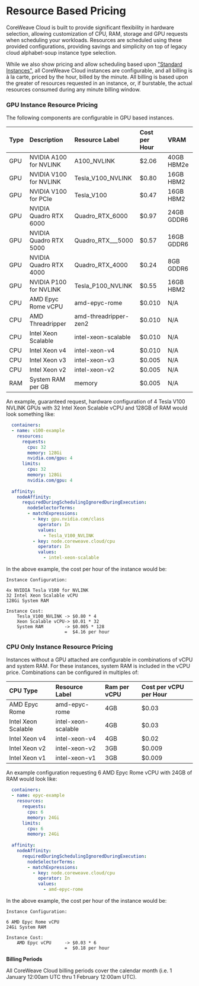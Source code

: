 # Resource Based Pricing

CoreWeave Cloud is built to provide significant flexibility in hardware selection, allowing customization of CPU, RAM, storage and GPU requests when scheduling your workloads. Resources are scheduled using these provided configurations, providing savings and simplicity on top of legacy cloud alphabet-soup instance type selection.

While we also show pricing and allow scheduling based upon ["Standard Instances"](https://www.coreweave.com/pricing), all CoreWeave Cloud instances are configurable, and all billing is à la carte, priced by the hour, billed by the minute. All billing is based upon the greater of resources requested in an instance, or, if burstable, the actual resources consumed during any minute billing window.

### GPU Instance Resource Pricing

The following components are configurable in GPU based instances.

| Type | Description | Resource Label | Cost per Hour | VRAM |
| :--- | :--- | :--- | :--- | :--- |
| GPU | NVIDIA A100 for NVLINK | A100\_NVLINK | $2.06 | 40GB HBM2e |
| GPU | NVIDIA V100 for NVLINK | Tesla\_V100\_NVLINK | $0.80 | 16GB HBM2 |
| GPU | NVIDIA V100 for PCIe | Tesla\_V100 | $0.47 | 16GB HBM2 |
| GPU | NVIDIA Quadro RTX 6000 | Quadro\_RTX\_6000 | $0.97 | 24GB GDDR6 |
| GPU | NVIDIA Quadro RTX 5000 | Quadro\_RTX_\__5000 | $0.57 | 16GB GDDR6 |
| GPU | NVIDIA Quadro RTX 4000 | Quadro\_RTX\_4000 | $0.24 | 8GB GDDR6 |
| GPU | NVIDIA P100 for NVLINK | Tesla\_P100\_NVLINK | $0.55 | 16GB HBM2 |
| CPU | AMD Epyc Rome vCPU | amd-epyc-rome | $0.010 | N/A |
| CPU | AMD Threadripper | amd-threadripper-zen2 | $0.010 | N/A |
| CPU | Intel Xeon Scalable | intel-xeon-scalable | $0.010 | N/A |
| CPU | Intel Xeon v4 | intel-xeon-v4 | $0.010 | N/A |
| CPU | Intel Xeon v3 | intel-xeon-v3 | $0.005 | N/A |
| CPU | Intel Xeon v2 | intel-xeon-v2 | $0.005 | N/A |
| RAM | System RAM per GB | memory | $0.005 | N/A |

An example, guaranteed request, hardware configuration of 4 Tesla V100 NVLINK GPUs with 32 Intel Xeon Scalable vCPU and 128GB of RAM would look something like:

```yaml
  containers:
  - name: v100-example
    resources:
      requests:
        cpu: 32
        memory: 128Gi
        nvidia.com/gpu: 4
      limits:
        cpu: 32
        memory: 128Gi
        nvidia.com/gpu: 4        
        
  affinity:
    nodeAffinity:
      requiredDuringSchedulingIgnoredDuringExecution:
        nodeSelectorTerms:
        - matchExpressions:
          - key: gpu.nvidia.com/class
            operator: In
            values:
              - Tesla_V100_NVLINK
          - key: node.coreweave.cloud/cpu
            operator: In
            values:
              - intel-xeon-scalable    
```

In the above example, the cost per hour of the instance would be:

```text
Instance Configuration:

4x NVIDIA Tesla V100 for NVLINK
32 Intel Xeon Scalable vCPU
128Gi System RAM

Instance Cost:
    Tesla_V100_NVLINK -> $0.80 * 4
    Xeon Scalable vCPU-> $0.01 * 32
    System RAM        -> $0.005 * 128
                      =  $4.16 per hour
```

### CPU Only Instance Resource Pricing

Instances without a GPU attached are configurable in combinations of vCPU and system RAM. For these instances, system RAM is included in the vCPU price. Combinations can be configured in multiples of:

| CPU Type | Resource Label | Ram per vCPU | Cost per vCPU per Hour |
| :--- | :--- | :--- | :--- |
| AMD Epyc Rome | amd-epyc-rome | 4GB | $0.03 |
| Intel Xeon Scalable | intel-xeon-scalable | 4GB | $0.03 |
| Intel Xeon v4 | intel-xeon-v4 | 4GB | $0.02 |
| Intel Xeon v2 | intel-xeon-v2 | 3GB | $0.009 |
| Intel Xeon v1 | intel-xeon-v1 | 3GB | $0.009 |

An example configuration requesting 6 AMD Epyc Rome vCPU with 24GB of RAM would look like:

```yaml
  containers:
  - name: epyc-example
    resources:
      requests:
        cpu: 6
        memory: 24Gi      
      limits:
        cpu: 6
        memory: 24Gi        
        
  affinity:
    nodeAffinity:
      requiredDuringSchedulingIgnoredDuringExecution:
        nodeSelectorTerms:
        - matchExpressions:
          - key: node.coreweave.cloud/cpu
            operator: In
            values:
              - amd-epyc-rome   
```

In the above example, the cost per hour of the instance would be:

```text
Instance Configuration:

6 AMD Epyc Rome vCPU
24Gi System RAM

Instance Cost:
    AMD Epyc vCPU     -> $0.03 * 6
                      =  $0.18 per hour
```

**Billing Periods**

All CoreWeave Cloud billing periods cover the calendar month \(i.e. 1 January 12:00am UTC thru 1 February 12:00am UTC\).

